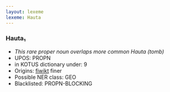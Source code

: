 ```yaml
---
layout: lexeme
lexeme: Hauta
---
```


###  Hauta₁

* _This rare proper noun overlaps more common *Hauta* (tomb)_
* UPOS:  PROPN
* in KOTUS dictionary under:  9
* Origins: [fiwikt](https://fi.wiktionary.org/wiki/Hauta) finer 
* Possible NER class:  GEO
* Blacklisted:  PROPN-BLOCKING

